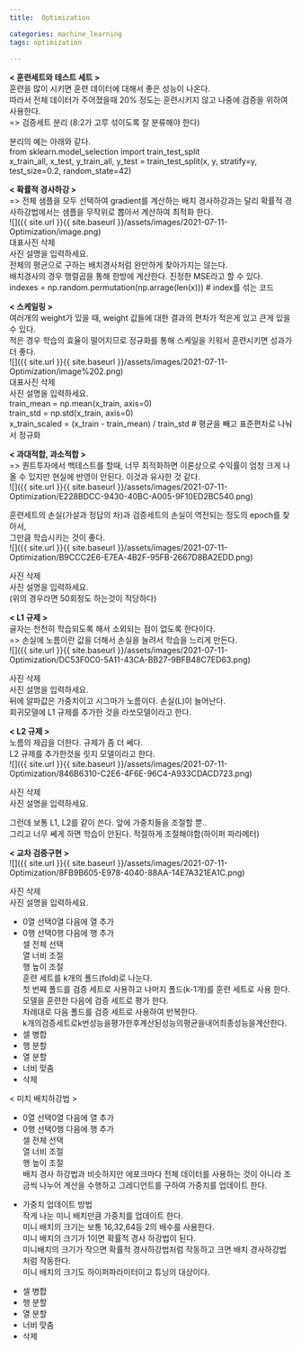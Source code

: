 ```yaml
---
title:  Optimization

categories: machine_learning 
tags: optimization
 
---
```


  
  
   
**< 훈련세트와 테스트 세트 >**  
훈련을 많이 시키면 훈련 데이터에 대해서 좋은 성능이 나온다.  
따라서 전체 데이터가 주어졌을때 20% 정도는 훈련시키지 않고 나중에 검증을 위하여 사용한다.  
=> 검증세트 분리 (8:2가 고루 섞이도록 잘 분류해야 한다)  
  
분리의 예는 아래와 같다.  
from sklearn.model_selection import train_test_split  
x_train_all, x_test, y_train_all, y_test = train_test_split(x, y, stratify=y, test_size=0.2, random_state=42)  
  
  
**< 확률적 경사하강 >**  
=> 전체 샘플을 모두 선택하여 gradient를 계산하는 배치 경사하강과는 달리 확률적 경사하강법에서는 샘플을 무작위로 뽑아서 계산하여 최적화 한다.  
![]({{ site.url }}{{ site.baseurl }}/assets/images/2021-07-11-Optimization/image.png)  
대표사진 삭제  
사진 설명을 입력하세요.  
전체의 평균으로 구하는 배치경사처럼 완만하게 찾아가지는 않는다.  
배치경사의 경우 행렬곱을 통해 한방에 계산한다. 진정한 MSE라고 할 수 있다.  
indexes = np.random.permutation(np.arrage(len(x)))   # index를 섞는 코드  
  
  
**< 스케일링 >**  
여러개의 weight가 있을 때, weight 값들에 대한 결과의 편차가 적은게 있고 큰게 있을 수 있다.  
적은 경우 학습의 효율이 떨어지므로 정규화를 통해 스케일을 키워서 훈련시키면 성과가 더 좋다.  
![]({{ site.url }}{{ site.baseurl }}/assets/images/2021-07-11-Optimization/image%202.png)  
대표사진 삭제  
사진 설명을 입력하세요.  
train_mean = np.mean(x_train, axis=0)  
train_std = np.std(x_train, axis=0)  
x_train_scaled = (x_train - train_mean) / train_std    # 평균을 빼고 표준편차로 나눠서 정규화  
  
  
**< 과대적합, 과소적합 >**  
=> 퀀트투자에서 백테스트를 할때, 너무 최적화하면 이론상으로 수익률이 엄청 크게 나올 수 있지만 현실에 반영이 안된다. 이것과 유사한 것 같다.  
![]({{ site.url }}{{ site.baseurl }}/assets/images/2021-07-11-Optimization/E228BDCC-9430-40BC-A005-9F10ED2BC540.png)  
  
훈련세트의 손실(가설과 정답의 차)과 검증세트의 손실이 역전되는 정도의 epoch를 찾아서,  
그만큼 학습시키는 것이 좋다.  
![]({{ site.url }}{{ site.baseurl }}/assets/images/2021-07-11-Optimization/B9CCC2E6-E7EA-4B2F-95FB-2667D8BA2EDD.png)  
  
사진 삭제  
사진 설명을 입력하세요.  
(위의 경우라면 50회정도 하는것이 적당하다)  
  
  
**< L1 규제 >**  
골자는 천천히 학습되도록 해서 소외되는 점이 없도록 한다이다.  
=> 손실에 노름이란 값을 더해서 손실을 늘려서 학습을 느리게 만든다.  
![]({{ site.url }}{{ site.baseurl }}/assets/images/2021-07-11-Optimization/DC53F0C0-5A11-43CA-BB27-9BFB48C7ED63.png)  
  
사진 삭제  
사진 설명을 입력하세요.  
뒤에 알파값은 가중치이고 시그마가 노름이다. 손실(L)이 늘어난다.  
회귀모델에 L1 규제를 추가한 것을 라쏘모델이라고 한다.  
  
**< L2 규제 >**  
노름의 제곱을 더한다. 규제가 좀 더 쎄다.  
L2 규제를 추가한것을 릿지 모델이라고 한다.  
![]({{ site.url }}{{ site.baseurl }}/assets/images/2021-07-11-Optimization/846B6310-C2E6-4F6E-96C4-A933CDACD723.png)  
  
사진 삭제  
사진 설명을 입력하세요.  
  
그런데 보통 L1, L2를 같이 쓴다. 앞에 가중치들을 조절할 뿐..  
그리고 너무 쎄게 하면 학습이 안된다. 적절하게 조절해야함(하이퍼 파라메터)  
  
  
**< 교차 검증구현 >**  
![]({{ site.url }}{{ site.baseurl }}/assets/images/2021-07-11-Optimization/8FB9B605-E978-4040-88AA-14E7A321EA1C.png)  
  
사진 삭제  
사진 설명을 입력하세요.  
* 0열 선택0열 다음에 열 추가  
* 0행 선택0행 다음에 행 추가  
셀 전체 선택  
열 너비 조절  
행 높이 조절  
훈련 세트를 k개의 폴드(fold)로 나눈다.  
첫 번째 폴드를 검증 세트로 사용하고 나머지 폴드(k-1개)를 훈련 세트로 사용 한다.  
모델을 훈련한 다음에 검증 세트로 평가 한다.  
차례대로 다음 폴드를 검증 세트로 사용하여 반복한다.  
k개의검증세트로k번성능을평가한후계산된성능의평균을내어최종성능을계산한다.  
* 셀 병합  
* 행 분할  
* 열 분할  
* 너비 맞춤  
* 삭제  
  
< 미치 배치하강법 >  
* 0열 선택0열 다음에 열 추가  
* 0행 선택0행 다음에 행 추가  
셀 전체 선택  
열 너비 조절  
행 높이 조절  
배치 경사 하강법과 비슷하지만 에포크마다 전체 데이터를 사용하는 것이 아니라 조금씩 나누어 계산을 수행하고 그레디언트를 구하여 가중치를 업데이트 한다.  
  
- 가중치 업데이트 방법  
작게 나눈 미니 배치만큼 가중치를 업데이트 한다.  
미니 배치의 크기는 보통 16,32,64등 2의 배수를 사용한다.  
미니 배치의 크기가 1이면 확률적 경사 하강법이 된다.  
미니배치의 크기가 작으면 확률적 경사하강법처럼 작동하고 크면 배치 경사하강법처럼 작동한다.  
미니 배치의 크기도 하이퍼파라미터이고 튜닝의 대상이다.  
* 셀 병합  
* 행 분할  
* 열 분할  
* 너비 맞춤  
* 삭제  
   
